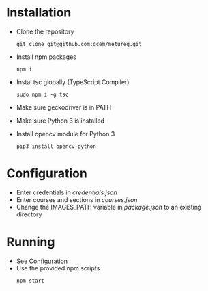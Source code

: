 # Installation

- Clone the repository
    ```
    git clone git@github.com:gcem/metureg.git
    ```

- Install npm packages
    ```
    npm i
    ```

- Instal tsc globally (TypeScript Compiler)
    ```
    sudo npm i -g tsc 
    ```

- Make sure geckodriver is in PATH
- Make sure Python 3 is installed
- Install opencv module for Python 3
    ```
    pip3 install opencv-python
    ```

# Configuration

- Enter credentials in *credentials.json*
- Enter courses and sections in *courses.json*
- Change the IMAGES_PATH variable in *package.json* to an existing directory

# Running

- See [Configuration](#Configuration)
- Use the provided npm scripts
    ```
    npm start
    ```